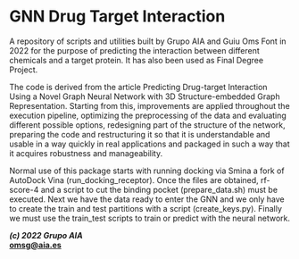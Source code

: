 
GNN Drug Target Interaction
=================

A repository of scripts and utilities built by Grupo AIA and Guiu Oms Font in 2022 for the purpose of predicting the interaction between different chemicals and a target protein. It has also been used as Final Degree Project.

The code is derived from the article Predicting Drug-target Interaction Using a Novel Graph Neural Network with 3D Structure-embedded Graph Representation. Starting from this, improvements are applied throughout the execution pipeline, optimizing the preprocessing of the data and evaluating different possible options, redesigning part of the structure of the network, preparing the code and restructuring it so that it is understandable and usable in a way quickly in real applications and packaged in such a way that it acquires robustness and manageability.

Normal use of this package starts with running docking via Smina a fork of AutoDock Vina (run_docking_receptor). Once the files are obtained, rf-score-4 and a script to cut the binding pocket (prepare_data.sh) must be executed. Next we have the data ready to enter the GNN and we only have to create the train and test partitions with a script (create_keys.py). Finally we must use the train_test scripts to train or predict with the neural network.

***(c) 2022 Grupo AIA***  
**omsg@aia.es**



